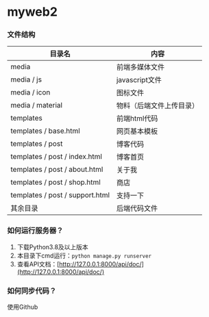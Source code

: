 # myweb2

### 文件结构

目录名     |       内容      
-------|----------
media   | 前端多媒体文件
media / js | javascript文件
media / icon | 图标文件
media / material | 物料（后端文件上传目录）
templates  | 前端html代码
templates / base.html | 网页基本模板
templates / post | 博客代码
templates / post / index.html | 博客首页
templates / post / about.html | 关于我
templates / post / shop.html | 商店
templates / post / support.html | 支持一下
其余目录 | 后端代码文件


### 如何运行服务器？

1. 下载Python3.8及以上版本
2. 本目录下cmd运行：<code>python manage.py runserver</code>
3. 查看API文档：[http://127.0.0.1:8000/api/doc/](http://127.0.0.1:8000/api/doc/)


### 如何同步代码？
使用Github